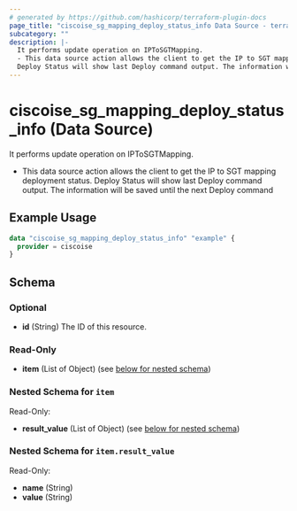 ```yaml
---
# generated by https://github.com/hashicorp/terraform-plugin-docs
page_title: "ciscoise_sg_mapping_deploy_status_info Data Source - terraform-provider-ciscoise"
subcategory: ""
description: |-
  It performs update operation on IPToSGTMapping.
  - This data source action allows the client to get the IP to SGT mapping deployment status.
  Deploy Status will show last Deploy command output. The information will be saved until the next Deploy command
---
```


# ciscoise_sg_mapping_deploy_status_info (Data Source)

It performs update operation on IPToSGTMapping.

- This data source action allows the client to get the IP to SGT mapping deployment status.
Deploy Status will show last Deploy command output. The information will be saved until the next Deploy command

## Example Usage

```terraform
data "ciscoise_sg_mapping_deploy_status_info" "example" {
  provider = ciscoise
}
```

<!-- schema generated by tfplugindocs -->
## Schema

### Optional

- **id** (String) The ID of this resource.

### Read-Only

- **item** (List of Object) (see [below for nested schema](#nestedatt--item))

<a id="nestedatt--item"></a>
### Nested Schema for `item`

Read-Only:

- **result_value** (List of Object) (see [below for nested schema](#nestedobjatt--item--result_value))

<a id="nestedobjatt--item--result_value"></a>
### Nested Schema for `item.result_value`

Read-Only:

- **name** (String)
- **value** (String)



